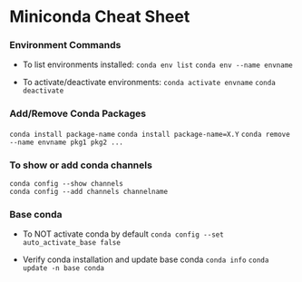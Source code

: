 # Miniconda Cheat Sheet

### Environment Commands

- To list environments installed:
  `conda env list`
  `conda env --name envname`

- To activate/deactivate environments:
  `conda activate envname`
  `conda deactivate`

### Add/Remove Conda Packages

`conda install package-name`
`conda install package-name=X.Y`
`conda remove --name envname pkg1 pkg2 ...`

### To show or add conda channels

```console
conda config --show channels
conda config --add channels channelname
```

### Base conda

- To NOT activate conda by default
  `conda config --set auto_activate_base false`

- Verify conda installation and update base conda
  `conda info`
  `conda update -n base conda`

